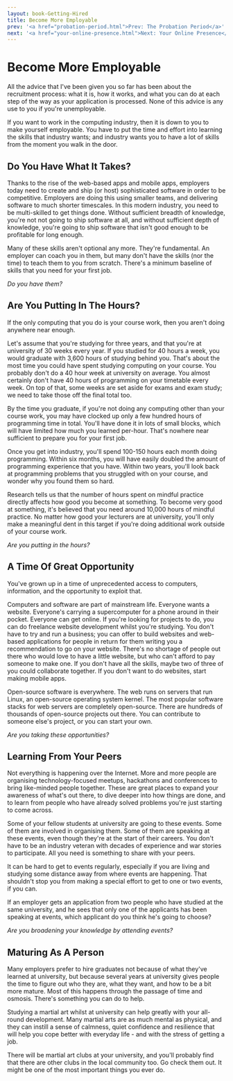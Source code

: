 ```yaml
---
layout: book-Getting-Hired
title: Become More Employable
prev: '<a href="probation-period.html">Prev: The Probation Period</a>'
next: '<a href="your-online-presence.html">Next: Your Online Presence</a>'
---
```

# Become More Employable

All the advice that I've been given you so far has been about the recruitment process: what it is, how it works, and what you can do at each step of the way as your application is processed.  None of this advice is any use to you if you're unemployable.

If you want to work in the computing industry, then it is down to you to make yourself employable.  You have to put the time and effort into learning the skills that industry wants; and industry wants you to have a lot of skills from the moment you walk in the door.

## Do You Have What It Takes?

Thanks to the rise of the web-based apps and mobile apps, employers today need to create and ship (or host) sophisticated software in order to be competitive.  Employers are doing this using smaller teams, and delivering software to much shorter timescales.  In this modern industry, you need to be multi-skilled to get things done.  Without sufficient breadth of knowledge, you're not not going to ship software at all, and without sufficient depth of knowledge, you're going to ship software that isn't good enough to be profitable for long enough.

Many of these skills aren't optional any more.  They're fundamental.  An employer can coach you in them, but many don't have the skills (nor the time) to teach them to you from scratch.  There's a minimum baseline of skills that you need for your first job.

_Do you have them?_

## Are You Putting In The Hours?

If the only computing that you do is your course work, then you aren't doing anywhere near enough.

Let's assume that you're studying for three years, and that you're at university of 30 weeks every year.  If you studied for 40 hours a week, you would graduate with 3,600 hours of studying behind you.  That's about the most time you could have spent studying computing on your course.  You probably don't do a 40 hour week at university on average.  You almost certainly don't have 40 hours of programming on your timetable every week.  On top of that, some weeks are set aside for exams and exam study; we need to take those off the final total too.

By the time you graduate, if you're not doing any computing other than your course work, you may have clocked up only a few hundred hours of programming time in total.  You'll have done it in lots of small blocks, which will have limited how much you learned per-hour.  That's nowhere near sufficient to prepare you for your first job.

Once you get into industry, you'll spend 100-150 hours each month doing programming.  Within six months, you will have easily doubled the amount of programming experience that you have.  Within two years, you'll look back at programming problems that you struggled with on your course, and wonder why you found them so hard.

Research tells us that the number of hours spent on mindful practice directly affects how good you become at something.  To become very good at something, it's believed that you need around 10,000 hours of mindful practice.  No matter how good your lecturers are at university, you'll only make a meaningful dent in this target if you're doing additional work outside of your course work.

_Are you putting in the hours?_

## A Time Of Great Opportunity

You've grown up in a time of unprecedented access to computers, information, and the opportunity to exploit that.

Computers and software are part of mainstream life.  Everyone wants a website.  Everyone's carrying a supercomputer for  a phone around in their pocket.  Everyone can get online.  If you're looking for projects to do, you can do freelance website development whilst you're studying.  You don't have to try and run a business; you can offer to build websites and web-based applications for people in return for them writing you a recommendation to go on your website.  There's no shortage of people out there who would love to have a little website, but who can't afford to pay someone to make one.  If you don't have all the skills, maybe two of three of you could collaborate together.  If you don't want to do websites, start making mobile apps.

Open-source software is everywhere.  The web runs on servers that run Linux, an open-source operating system kernel.  The most popular software stacks for web servers are completely open-source.  There are hundreds of thousands of open-source projects out there.  You can contribute to someone else's project, or you can start your own.

_Are you taking these opportunities?_

## Learning From Your Peers

Not everything is happening over the Internet.  More and more people are organising technology-focused meetups, hackathons and conferences to bring like-minded people together.  These are great places to expand your awareness of what's out there, to dive deeper into how things are done, and to learn from people who have already solved problems you're just starting to come across.

Some of your fellow students at university are going to these events.  Some of them are involved in organising them.  Some of them are speaking at these events, even though they're at the start of their careers.  You don't have to be an industry veteran with decades of experience and war stories to participate.  All you need is something to share with your peers.

It can be hard to get to events regularly, especially if you are living and studying some distance away from where events are happening.  That shouldn't stop you from making a special effort to get to one or two events, if you can.

If an employer gets an application from two people who have studied at the same university, and he sees that only one of the applicants has been speaking at events, which applicant do you think he's going to choose?

_Are you broadening your knowledge by attending events?_

## Maturing As A Person

Many employers prefer to hire graduates not because of what they've learned at university, but because several years at university gives people the time to figure out who they are, what they want, and how to be a bit more mature.  Most of this happens through the passage of time and osmosis.  There's something you can do to help.

Studying a martial art whilst at university can help greatly with your all-round development.  Many martial arts are as much mental as physical, and they can instill a sense of calmness, quiet confidence and resilience that will help you cope better with everyday life - and with the stress of getting a job.

There will be martial art clubs at your university, and you'll probably find that there are other clubs in the local community too.  Go check them out.  It might be one of the most important things you ever do.